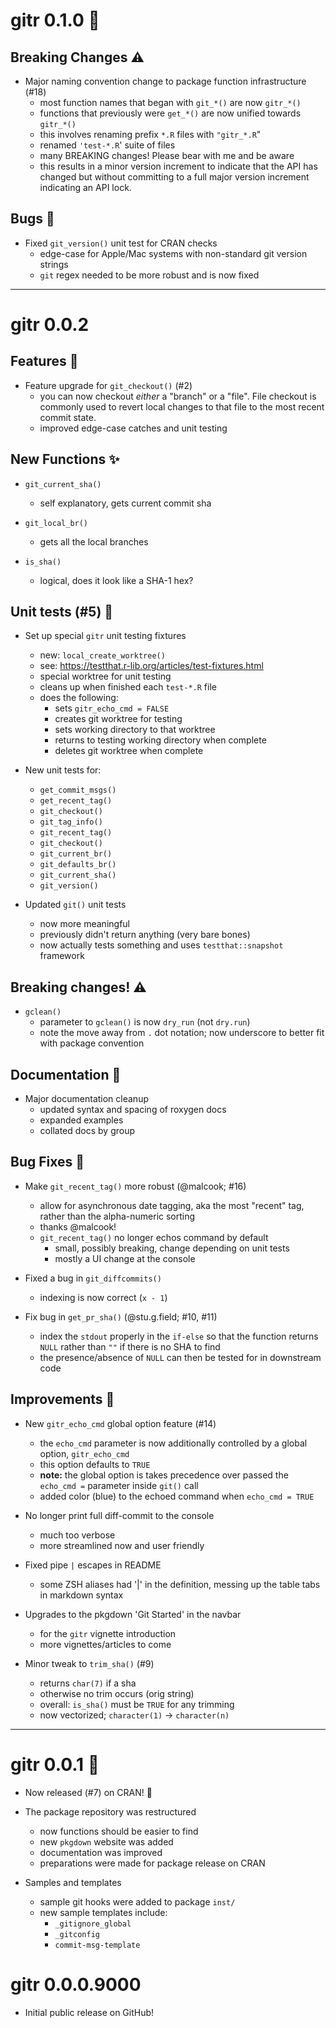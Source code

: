 # gitr 0.1.0 :construction:

## Breaking Changes :warning:

* Major naming convention change to package function infrastructure (#18)
  - most function names that began with `git_*()` are now `gitr_*()`
  - functions that previously were `get_*()`
    are now unified towards `gitr_*()`
  - this involves renaming prefix `*.R` files with `"gitr_*.R`"
  - renamed `'test-*.R`' suite of files
  - many BREAKING changes! Please bear with me and be aware
  - this results in a minor version increment
    to indicate that the API has changed but without
    committing to a full major version increment
    indicating an API lock.

## Bugs :bug:

* Fixed `git_version()` unit test for CRAN checks
  - edge-case for Apple/Mac systems with non-standard
    git version strings
  - `git` regex needed to be more robust and is now fixed

------------------

# gitr 0.0.2

## Features :rocket:

* Feature upgrade for `git_checkout()` (#2)
  - you can now checkout *either* a "branch"
    or a "file". File checkout is commonly
    used to revert local changes to that file
    to the most recent commit state.
  - improved edge-case catches and unit testing


## New Functions :sparkles:

* `git_current_sha()`
  - self explanatory, gets current commit sha

* `git_local_br()`
  - gets all the local branches

* `is_sha()`
  - logical, does it look like a SHA-1 hex?


## Unit tests (#5) :safety_vest:

* Set up special `gitr` unit testing fixtures
  - new: `local_create_worktree()`
  - see:
    https://testthat.r-lib.org/articles/test-fixtures.html
  - special worktree for unit testing
  - cleans up when finished each `test-*.R` file
  - does the following:
    - sets `gitr_echo_cmd = FALSE`
    - creates git worktree for testing
    - sets working directory to that worktree
    - returns to testing working directory when complete
    - deletes git worktree when complete

* New unit tests for:
  - `get_commit_msgs()`
  - `get_recent_tag()`
  - `git_checkout()`
  - `git_tag_info()`
  - `git_recent_tag()`
  - `git_checkout()`
  - `git_current_br()`
  - `git_defaults_br()`
  - `git_current_sha()`
  - `git_version()`

* Updated `git()` unit tests
  - now more meaningful
  - previously didn't return anything (very bare bones)
  - now actually tests something and uses `testthat::snapshot` framework


## Breaking changes! :warning:

* `gclean()`
  - parameter to `gclean()` is now `dry_run` (not `dry.run`)
  - note the move away from `.` dot notation;
    now underscore to better fit with package convention


## Documentation :book:

* Major documentation cleanup
  - updated syntax and spacing of roxygen docs
  - expanded examples
  - collated docs by group


## Bug Fixes :bug:

* Make `git_recent_tag()` more robust (@malcook; #16)
  - allow for asynchronous date tagging, aka
    the most "recent" tag, rather than the
    alpha-numeric sorting
  - thanks @malcook!
  - `git_recent_tag()` no longer echos command by default
    - small, possibly breaking, change depending on unit tests
    - mostly a UI change at the console

* Fixed a bug in `git_diffcommits()`
  - indexing is now correct (`x - 1`)

* Fix bug in `get_pr_sha()` (@stu.g.field; #10, #11)
  - index the `stdout` properly in the `if-else`
    so that the function returns `NULL`
    rather than `""` if there is no SHA to find
  - the presence/absence of `NULL` can then
    be tested for in downstream code


## Improvements :construction:

* New `gitr_echo_cmd` global option feature (#14)
  - the `echo_cmd` parameter is now additionally
    controlled by a global option, `gitr_echo_cmd`
  - this option defaults to `TRUE`
  - **note:** the global option is takes precedence over
    passed the `echo_cmd =` parameter inside `git()` call
  - added color (blue) to the echoed
    command when `echo_cmd = TRUE`

* No longer print full diff-commit to the console
  - much too verbose
  - more streamlined now and user friendly

* Fixed pipe `|` escapes in README
  - some ZSH aliases had '|' in the definition,
    messing up the table tabs in markdown syntax

* Upgrades to the pkgdown 'Git Started' in the navbar
  - for the `gitr` vignette introduction
  - more vignettes/articles to come

* Minor tweak to `trim_sha()` (#9)
  - returns `char(7)` if a sha
  - otherwise no trim occurs (orig string)
  - overall: `is_sha()` must be `TRUE`
    for any trimming
  - now vectorized; `character(1)` -> `character(n)`


------------------

# gitr 0.0.1 :tada:

* Now released (#7) on CRAN! :partying_face: 

* The package repository was restructured
  - now functions should be easier to find
  - new `pkgdown` website was added
  - documentation was improved
  - preparations were made for package release on CRAN

* Samples and templates
  - sample git hooks were added to package `inst/`
  - new sample templates include:
    - `_gitignore_global`
    - `_gitconfig`
    - `commit-msg-template`

# gitr 0.0.0.9000

* Initial public release on GitHub!

